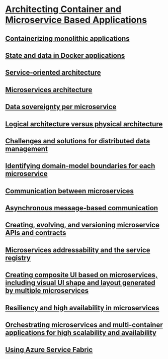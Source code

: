 # [Architecting Container and Microservice Based Applications](index.md)
## [Containerizing monolithic applications](containerizing-monolithic-applications.md)
## [State and data in Docker applications](state-and-data-in-docker-applications.md)
## [Service-oriented architecture ](service-oriented-architecture-.md)
## [Microservices architecture](microservices-architecture.md)
## [Data sovereignty per microservice](data-sovereignty-per-microservice.md)
## [Logical architecture versus physical architecture](logical-architecture-versus-physical-architecture.md)
## [Challenges and solutions for distributed data management](challenges-and-solutions-for-distributed-data-management.md)
## [Identifying domain-model boundaries for each microservice](identifying-domain-model-boundaries-for-each-microservice.md)
## [Communication between microservices](communication-between-microservices.md)
## [Asynchronous message-based communication](asynchronous-message-based-communication.md)
## [Creating, evolving, and versioning microservice APIs and contracts](creating,-evolving,-and-versioning-microservice-apis-and-contracts.md)
## [Microservices addressability and the service registry](microservices-addressability-and-the-service-registry.md)
## [Creating composite UI based on microservices, including visual UI shape and layout generated by multiple microservices](creating-composite-ui-based-on-microservices,-including-visual-ui-shape-and-layout-generated-by-multiple-microservices.md)
## [Resiliency and high availability in microservices](resiliency-and-high-availability-in-microservices.md)
## [Orchestrating microservices and multi-container applications for high scalability and availability](orchestrating-microservices-and-multi-container-applications-for-high-scalability-and-availability.md)
## [Using Azure Service Fabric](using-azure-service-fabric.md)
